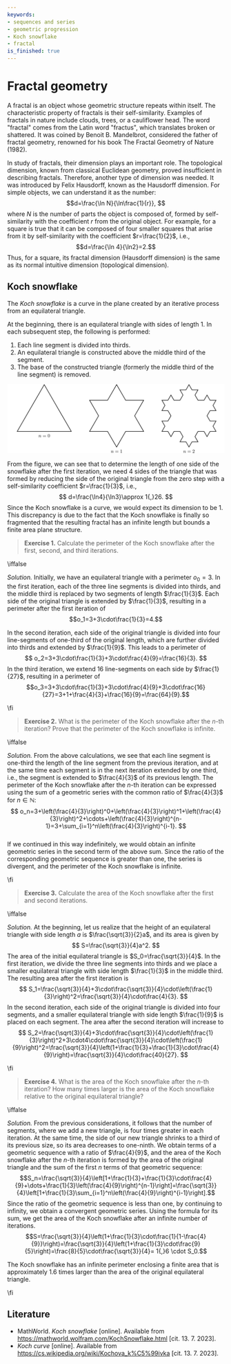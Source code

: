 ```yaml
---
keywords:
- sequences and series
- geometric progression
- Koch snowflake
- fractal
is_finished: true
---
```


# Fractal geometry 

A fractal is an object whose geometric structure repeats within itself. The
characteristic property of fractals is their self-similarity. Examples
of fractals in nature include clouds, trees, or a cauliflower
head. The word "fractal" comes from the Latin word "fractus", which
translates broken or shattered. It was coined by Benoit B. Mandelbrot,
considered the father of fractal geometry, renowned for
his book The Fractal Geometry of Nature (1982). 

In study of fractals, their dimension plays an important role. The
topological dimension, known from classical Euclidean geometry, proved
insufficient in describing fractals. Therefore, another type of
dimension was needed. It was introduced by Felix Hausdorff, known as
the Hausdorff dimension. For simple objects, we can understand it as
the number:
$$d=\frac{\ln N}{\ln\frac{1}{r}}, $$
where $N$ is the number of parts the object is composed of, formed by
self-similarity with the coefficient $r$ from the
original object. For example, for a square is true that it can be
composed of four smaller squares that arise from it by
self-similarity with the coefficient $r=\frac{1}{2}$, i.e.,
$$d=\frac{\ln 4}{\ln2}=2.$$
Thus, for a square, its fractal dimension (Hausdorff dimension) is the
same as its normal intuitive dimension (topological dimension).

## Koch snowflake

The *Koch snowflake* is a curve in the plane created by an iterative
process from an equilateral triangle.

At the beginning, there is an equilateral triangle with sides of
length 1. In each subsequent step, the following is performed:


1. Each line segment is divided into thirds.
2. An equilateral triangle is constructed above the middle third of the segment.
3. The base of the constructed triangle (formerly the middle third of
   the line segment) is removed.

![First iterations of Koch snowflake](math4you_00007.svg)

From the figure, we can see that to determine the length of one side
of the snowflake after the first iteration, we need 4 sides of the
triangle that was formed by reducing the side of the original triangle
from the zero step with a self-similarity coefficient $r=\frac{1}{3}$,
i.e.,
$$
d=\frac{\ln4}{\ln3}\approx 1{,}26.
$$
Since the Koch snowflake is a curve, we would expect its dimension to be
$1$. This discrepancy is due to the fact that the Koch snowflake is finally so
fragmented that the resulting fractal has an infinite
length but bounds a finite area plane structure.

> **Exercise 1.** Calculate the perimeter of the Koch snowflake after
> the first, second, and third iterations.

\iffalse

*Solution.* Initially, we have an equilateral triangle with a
perimeter $o_0=3$. In the first iteration, each of the three line
segments is divided into thirds, and the middle third is replaced by
two segments of length $\frac{1}{3}$. Each side of the original
triangle is extended by $\frac{1}{3}$, resulting in a perimeter after
the first iteration of
$$o_1=3+3\cdot\frac{1}{3}=4.$$


In the second iteration, each side of the original triangle is divided
into four line-segments of one-third of the original length, which are
further divided into
thirds and extended by $\frac{1}{9}$. This leads to a perimeter of
$$
o_2=3+3\cdot\frac{1}{3}+3\cdot\frac{4}{9}=\frac{16}{3}.
$$ 
In the third iteration, we extend 16 line-segments on each side
by $\frac{1}{27}$, resulting in  a perimeter of
$$o_3=3+3\cdot\frac{1}{3}+3\cdot\frac{4}{9}+3\cdot\frac{16}{27}=3+1+\frac{4}{3}+\frac{16}{9}=\frac{64}{9}.$$

\fi

> **Exercise 2.** What is the perimeter of the Koch snowflake after the
> $n$-th iteration? Prove that the perimeter of the Koch snowflake
> is infinite.

\iffalse

*Solution.* From the above calculations, we see that each line segment
is one-third the length of the line segment from the previous
iteration, and at the same time each segment is in the next iteration
extended by one third, i.e., the segment is extended to $\frac{4}{3}$
of its previous length. The perimeter of the Koch snowflake after the
$n$-th iteration can be expressed using the sum of a geometric series
with the common ratio of $\frac{4}{3}$ for $n\in\mathbb{N}$:
$$
o_n=3+\left(\frac{4}{3}\right)^0+\left(\frac{4}{3}\right)^1+\left(\frac{4}{3}\right)^2+\cdots+\left(\frac{4}{3}\right)^{n-1}=3+\sum_{i=1}^n\left(\frac{4}{3}\right)^{i-1}.
$$   
If we continued in this way indefinitely, we would obtain an infinite
geometric series in the second term of the above sum. Since the ratio
of the corresponding geometric sequence is greater than one, the
series is divergent, and the perimeter of the Koch snowflake is
infinite.

\fi

> **Exercise 3.** Calculate the area of the Koch snowflake after the
> first and second iterations.

\iffalse

*Solution.* At the beginning, let us realize that the height of an
equilateral triangle with side length $a$ is
$\frac{\sqrt{3}}{2}a$, and its area is given by
$$
S=\frac{\sqrt{3}}{4}a^2.
$$
The area of the initial equilateral triangle is
$S_0=\frac{\sqrt{3}}{4}$. In the first iteration, we divide the three
line segments into thirds and we place a smaller equilateral triangle
with side length $\frac{1}{3}$ in the middle third. The resulting area
after the first iteration is
$$
S_1=\frac{\sqrt{3}}{4}+3\cdot\frac{\sqrt{3}}{4}\cdot\left(\frac{1}{3}\right)^2=\frac{\sqrt{3}}{4}\cdot\frac{4}{3}.
$$ 
In the second iteration, each side of the original triangle is divided
into four segments, and a smaller equilateral triangle with side
length $\frac{1}{9}$ is placed on each segment.
 The area after the second iteration will increase to 
$$
S_2=\frac{\sqrt{3}}{4}+3\cdot\frac{\sqrt{3}}{4}\cdot\left(\frac{1}{3}\right)^2+3\cdot4\cdot\frac{\sqrt{3}}{4}\cdot\left(\frac{1}{9}\right)^2=\frac{\sqrt{3}}{4}\left(1+\frac{1}{3}+\frac{1}{3}\cdot\frac{4}{9}\right)=\frac{\sqrt{3}}{4}\cdot\frac{40}{27}.
$$

\fi

> **Exercise 4.** What is the area of the Koch snowflake after the $n$-th
> iteration? How many times larger is the area of the Koch snowflake
> relative to the original equilateral triangle?

\iffalse

*Solution.* From the previous considerations, it follows that the
number of segments, where we add a new triangle, is four times greater
in each iteration. At the same time, the side of our new triangle
shrinks to a third of its previous size, so its area decreases to
one-ninth.  We obtain terms of a geometric sequence with a ratio of
$\frac{4}{9}$, and the area of the Koch snowflake after the $n$-th
iteration is formed by the area of the original triangle and the sum
of the first $n$ terms of that geometric sequence:
$$S_n=\frac{\sqrt{3}}{4}\left[1+\frac{1}{3}+\frac{1}{3}\cdot\frac{4}{9}+\dots+\frac{1}{3}\left(\frac{4}{9}\right)^{n-1}\right]=\frac{\sqrt{3}}{4}\left[1+\frac{1}{3}\sum_{i=1}^n\left(\frac{4}{9}\right)^{i-1}\right].$$
Since the ratio of the geometric sequence is less than one, by continuing to infinity, we obtain a convergent geometric series. Using the formula for its sum, we get the area of the Koch snowflake after an infinite number of iterations.
$$S=\frac{\sqrt{3}}{4}\left(1+\frac{1}{3}\cdot\frac{1}{1-\frac{4}{9}}\right)=\frac{\sqrt{3}}{4}\left(1+\frac{1}{3}\cdot\frac{9}{5}\right)=\frac{8}{5}\cdot\frac{\sqrt{3}}{4}= 1{,}6 \cdot S_0.$$

The Koch snowflake has an infinite perimeter enclosing a finite area
that is approximately 1.6 times larger than the area of the original
equilateral triangle.

\fi

## Literature

* MathWorld. *Koch snowflake* [online]. Available from <https://mathworld.wolfram.com/KochSnowflake.html> [cit. 13. 7. 2023].
* *Koch curve* [online]. Available from <https://cs.wikipedia.org/wiki/Kochova_k%C5%99ivka> [cit. 13. 7. 2023].
